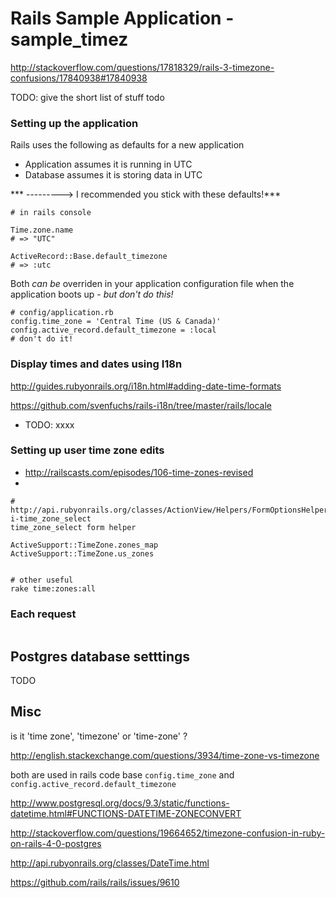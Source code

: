 # Rails Sample Application - sample_timez

http://stackoverflow.com/questions/17818329/rails-3-timezone-confusions/17840938#17840938

TODO: give the short list of stuff todo

### Setting up the application

Rails uses the following as defaults for a new application

* Application assumes it is running in UTC
* Database assumes it is storing data in UTC

*** ---------> I recommended you stick with these defaults!***

```
# in rails console

Time.zone.name
# => "UTC"

ActiveRecord::Base.default_timezone
# => :utc
```

Both *can be* overriden in your application configuration file when the application boots up - *but don't do this!*

```
# config/application.rb
config.time_zone = 'Central Time (US & Canada)'
config.active_record.default_timezone = :local
# don't do it!
```

### Display times and dates using I18n

http://guides.rubyonrails.org/i18n.html#adding-date-time-formats

https://github.com/svenfuchs/rails-i18n/tree/master/rails/locale

* TODO: xxxx

### Setting up user time zone edits

* http://railscasts.com/episodes/106-time-zones-revised
*

```
# http://api.rubyonrails.org/classes/ActionView/Helpers/FormOptionsHelper.html#method-i-time_zone_select
time_zone_select form helper

ActiveSupport::TimeZone.zones_map
ActiveSupport::TimeZone.us_zones


# other useful
rake time:zones:all

```

### Each request

```
```

## Postgres database setttings

TODO

## Misc

is it 'time zone', 'timezone' or 'time-zone' ?

http://english.stackexchange.com/questions/3934/time-zone-vs-timezone

both are used in rails code base `config.time_zone` and `config.active_record.default_timezone`



http://www.postgresql.org/docs/9.3/static/functions-datetime.html#FUNCTIONS-DATETIME-ZONECONVERT

http://stackoverflow.com/questions/19664652/timezone-confusion-in-ruby-on-rails-4-0-postgres

http://api.rubyonrails.org/classes/DateTime.html

https://github.com/rails/rails/issues/9610

